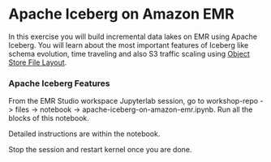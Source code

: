 # **Apache Iceberg on Amazon EMR**

In this exercise you will build incremental data lakes on EMR using Apache Iceberg. You will learn about the most important features of Iceberg like schema evolution, time traveling and also S3 traffic scaling using [Object Store File Layout](https://iceberg.apache.org/docs/latest/aws/#object-store-file-layout).

### Apache Iceberg Features

From the EMR Studio workspace Jupyterlab session, go to workshop-repo -> files -> notebook -> apache-iceberg-on-amazon-emr.ipynb. Run all the blocks of this notebook.

Detailed instructions are within the notebook.

Stop the session and restart kernel once you are done.
